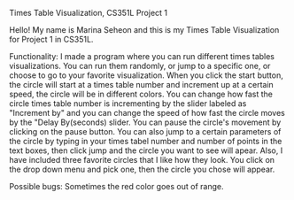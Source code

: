 Times Table Visualization, CS351L Project 1

Hello! My name is Marina Seheon and this is my Times Table Visualization for Project 1 in CS351L.

Functionality:
I made a program where you can run different times tables visualizations. You can run them randomly, or jump
to a specific one, or choose to go to your favorite visualization.
When you click the start button, the circle will start at a times table number and increment up at a certain speed,
the circle will be in different colors. You can change how fast the circle times table number is incrementing by
the slider labeled as "Increment by" and you can change the speed of how fast the circle moves by the "Delay By(seconds)
slider. You can pause the circle's movement by clicking on the pause button.
You can also jump to a certain parameters of the circle by typing in your times tabel number and number of points in
the text boxes, then click jump and the circle you want to see will apear.
Also, I have included three favorite circles that I like how they look. You click on the drop down menu and pick one,
then the circle you chose will appear.

Possible bugs:
Sometimes the red color goes out of range.
